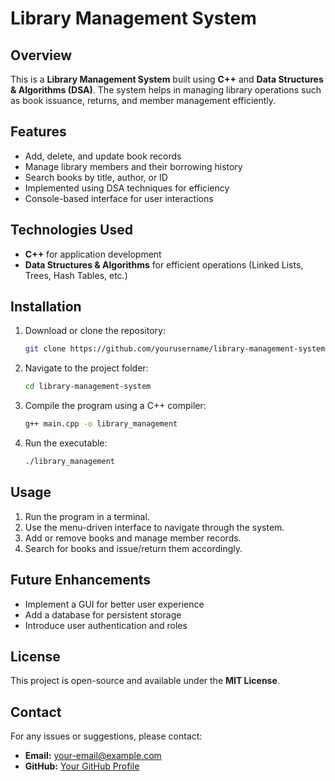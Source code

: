 # Library Management System

## Overview
This is a **Library Management System** built using **C++** and **Data Structures & Algorithms (DSA)**. The system helps in managing library operations such as book issuance, returns, and member management efficiently.

## Features
- Add, delete, and update book records
- Manage library members and their borrowing history
- Search books by title, author, or ID
- Implemented using DSA techniques for efficiency
- Console-based interface for user interactions

## Technologies Used
- **C++** for application development
- **Data Structures & Algorithms** for efficient operations (Linked Lists, Trees, Hash Tables, etc.)

## Installation
1. Download or clone the repository:
   ```sh
   git clone https://github.com/yourusername/library-management-system.git
   ```
2. Navigate to the project folder:
   ```sh
   cd library-management-system
   ```
3. Compile the program using a C++ compiler:
   ```sh
   g++ main.cpp -o library_management
   ```
4. Run the executable:
   ```sh
   ./library_management
   ```

## Usage
1. Run the program in a terminal.
2. Use the menu-driven interface to navigate through the system.
3. Add or remove books and manage member records.
4. Search for books and issue/return them accordingly.

## Future Enhancements
- Implement a GUI for better user experience
- Add a database for persistent storage
- Introduce user authentication and roles

## License
This project is open-source and available under the **MIT License**.

## Contact
For any issues or suggestions, please contact:
- **Email:** your-email@example.com
- **GitHub:** [Your GitHub Profile](https://github.com/yourusername)

